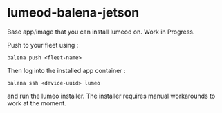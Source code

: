 # lumeod-balena-jetson

Base app/image that you can install lumeod on. Work in Progress.

Push to your fleet using :

`balena push <fleet-name>`

Then log into the installed app container : 

`balena ssh <device-uuid> lumeo`

and run the lumeo installer. The installer requires manual workarounds to work at the moment.
